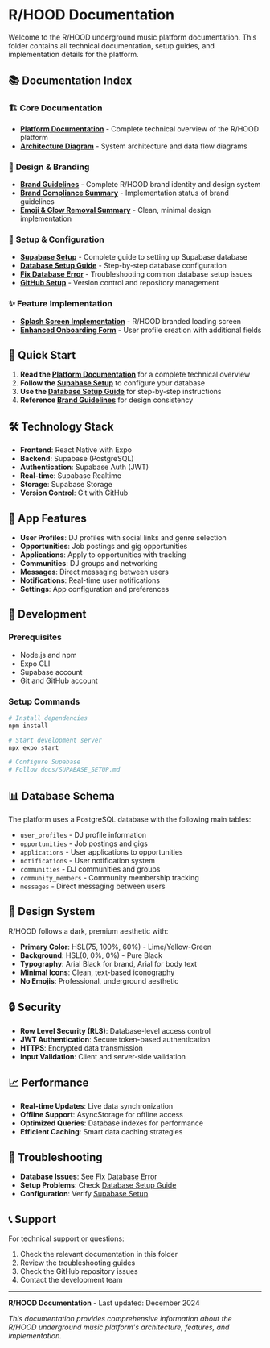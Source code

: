 # R/HOOD Documentation

Welcome to the R/HOOD underground music platform documentation. This folder contains all technical documentation, setup guides, and implementation details for the platform.

## 📚 Documentation Index

### 🏗️ **Core Documentation**
- **[Platform Documentation](./PLATFORM_DOCUMENTATION.md)** - Complete technical overview of the R/HOOD platform
- **[Architecture Diagram](./ARCHITECTURE_DIAGRAM.md)** - System architecture and data flow diagrams

### 🎨 **Design & Branding**
- **[Brand Guidelines](./brand-guidelines.md)** - Complete R/HOOD brand identity and design system
- **[Brand Compliance Summary](./brand-compliance-summary.md)** - Implementation status of brand guidelines
- **[Emoji & Glow Removal Summary](./emoji-glow-removal-summary.md)** - Clean, minimal design implementation

### 🚀 **Setup & Configuration**
- **[Supabase Setup](./SUPABASE_SETUP.md)** - Complete guide to setting up Supabase database
- **[Database Setup Guide](./DATABASE_SETUP_GUIDE.md)** - Step-by-step database configuration
- **[Fix Database Error](./FIX_DATABASE_ERROR.md)** - Troubleshooting common database setup issues
- **[GitHub Setup](./GITHUB_SETUP.md)** - Version control and repository management

### ✨ **Feature Implementation**
- **[Splash Screen Implementation](./splash-screen-implementation.md)** - R/HOOD branded loading screen
- **[Enhanced Onboarding Form](./enhanced-onboarding-form.md)** - User profile creation with additional fields

## 🎯 **Quick Start**

1. **Read the [Platform Documentation](./PLATFORM_DOCUMENTATION.md)** for a complete technical overview
2. **Follow the [Supabase Setup](./SUPABASE_SETUP.md)** to configure your database
3. **Use the [Database Setup Guide](./DATABASE_SETUP_GUIDE.md)** for step-by-step instructions
4. **Reference [Brand Guidelines](./brand-guidelines.md)** for design consistency

## 🛠️ **Technology Stack**

- **Frontend**: React Native with Expo
- **Backend**: Supabase (PostgreSQL)
- **Authentication**: Supabase Auth (JWT)
- **Real-time**: Supabase Realtime
- **Storage**: Supabase Storage
- **Version Control**: Git with GitHub

## 📱 **App Features**

- **User Profiles**: DJ profiles with social links and genre selection
- **Opportunities**: Job postings and gig opportunities
- **Applications**: Apply to opportunities with tracking
- **Communities**: DJ groups and networking
- **Messages**: Direct messaging between users
- **Notifications**: Real-time user notifications
- **Settings**: App configuration and preferences

## 🔧 **Development**

### Prerequisites
- Node.js and npm
- Expo CLI
- Supabase account
- Git and GitHub account

### Setup Commands
```bash
# Install dependencies
npm install

# Start development server
npx expo start

# Configure Supabase
# Follow docs/SUPABASE_SETUP.md
```

## 📊 **Database Schema**

The platform uses a PostgreSQL database with the following main tables:
- `user_profiles` - DJ profile information
- `opportunities` - Job postings and gigs
- `applications` - User applications to opportunities
- `notifications` - User notification system
- `communities` - DJ communities and groups
- `community_members` - Community membership tracking
- `messages` - Direct messaging between users

## 🎨 **Design System**

R/HOOD follows a dark, premium aesthetic with:
- **Primary Color**: HSL(75, 100%, 60%) - Lime/Yellow-Green
- **Background**: HSL(0, 0%, 0%) - Pure Black
- **Typography**: Arial Black for brand, Arial for body text
- **Minimal Icons**: Clean, text-based iconography
- **No Emojis**: Professional, underground aesthetic

## 🔒 **Security**

- **Row Level Security (RLS)**: Database-level access control
- **JWT Authentication**: Secure token-based authentication
- **HTTPS**: Encrypted data transmission
- **Input Validation**: Client and server-side validation

## 📈 **Performance**

- **Real-time Updates**: Live data synchronization
- **Offline Support**: AsyncStorage for offline access
- **Optimized Queries**: Database indexes for performance
- **Efficient Caching**: Smart data caching strategies

## 🐛 **Troubleshooting**

- **Database Issues**: See [Fix Database Error](./FIX_DATABASE_ERROR.md)
- **Setup Problems**: Check [Database Setup Guide](./DATABASE_SETUP_GUIDE.md)
- **Configuration**: Verify [Supabase Setup](./SUPABASE_SETUP.md)

## 📞 **Support**

For technical support or questions:
1. Check the relevant documentation in this folder
2. Review the troubleshooting guides
3. Check the GitHub repository issues
4. Contact the development team

---

**R/HOOD Documentation** - Last updated: December 2024

*This documentation provides comprehensive information about the R/HOOD underground music platform's architecture, features, and implementation.*
